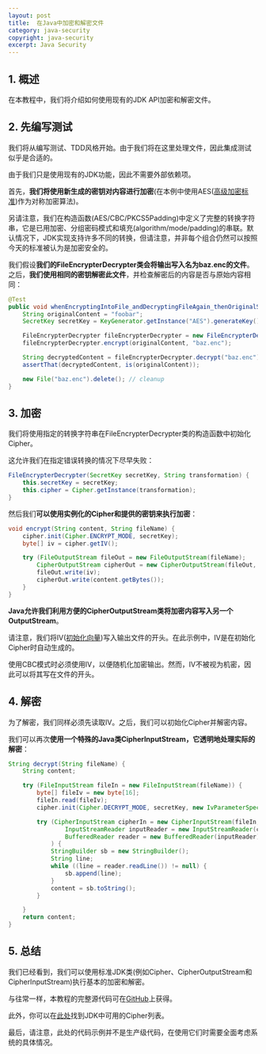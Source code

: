 ```yaml
---
layout: post
title:  在Java中加密和解密文件
category: java-security
copyright: java-security
excerpt: Java Security
---
```


## 1. 概述

在本教程中，我们将介绍如何使用现有的JDK API加密和解密文件。

## 2. 先编写测试

我们将从编写测试、TDD风格开始。由于我们将在这里处理文件，因此集成测试似乎是合适的。

由于我们只是使用现有的JDK功能，因此不需要外部依赖项。

首先，**我们将使用新生成的密钥对内容进行加密**(在本例中使用AES([高级加密标准](https://en.wikipedia.org/wiki/Advanced_Encryption_Standard))作为对称加密算法)。

另请注意，我们在构造函数(AES/CBC/PKCS5Padding)中定义了完整的转换字符串，它是已用加密、分组密码模式和填充(algorithm/mode/padding)的串联。默认情况下，JDK实现支持许多不同的转换，但请注意，并非每个组合仍然可以按照今天的标准被认为是加密安全的。

我们假设**我们的FileEncrypterDecrypter类会将输出写入名为baz.enc的文件**。之后，**我们使用相同的密钥解密此文件**，并检查解密后的内容是否与原始内容相同：

```java
@Test
public void whenEncryptingIntoFile_andDecryptingFileAgain_thenOriginalStringIsReturned() {
    String originalContent = "foobar";
    SecretKey secretKey = KeyGenerator.getInstance("AES").generateKey();

    FileEncrypterDecrypter fileEncrypterDecrypter = new FileEncrypterDecrypter(secretKey, "AES/CBC/PKCS5Padding");
    fileEncrypterDecrypter.encrypt(originalContent, "baz.enc");

    String decryptedContent = fileEncrypterDecrypter.decrypt("baz.enc");
    assertThat(decryptedContent, is(originalContent));

    new File("baz.enc").delete(); // cleanup
}
```

## 3. 加密

我们将使用指定的转换字符串在FileEncrypterDecrypter类的构造函数中初始化Cipher。

这允许我们在指定错误转换的情况下尽早失败：

```java
FileEncrypterDecrypter(SecretKey secretKey, String transformation) {
    this.secretKey = secretKey;
    this.cipher = Cipher.getInstance(transformation);
}
```

然后我们**可以使用实例化的Cipher和提供的密钥来执行加密**：

```java
void encrypt(String content, String fileName) {
    cipher.init(Cipher.ENCRYPT_MODE, secretKey);
    byte[] iv = cipher.getIV();

    try (FileOutputStream fileOut = new FileOutputStream(fileName); 
        CipherOutputStream cipherOut = new CipherOutputStream(fileOut, cipher)) {
        fileOut.write(iv);
        cipherOut.write(content.getBytes());
    }
}
```

**Java允许我们利用方便的CipherOutputStream类将加密内容写入另一个OutputStream**。

请注意，我们将IV([初始化向量](https://en.wikipedia.org/wiki/Initialization_vector))写入输出文件的开头。在此示例中，IV是在初始化Cipher时自动生成的。

使用CBC模式时必须使用IV，以便随机化加密输出。然而，IV不被视为机密，因此可以将其写在文件的开头。

## 4. 解密

为了解密，我们同样必须先读取IV。之后，我们可以初始化Cipher并解密内容。

我们可以再次**使用一个特殊的Java类CipherInputStream，它透明地处理实际的解密**：

```java
String decrypt(String fileName) {
    String content;

    try (FileInputStream fileIn = new FileInputStream(fileName)) {
        byte[] fileIv = new byte[16];
        fileIn.read(fileIv);
        cipher.init(Cipher.DECRYPT_MODE, secretKey, new IvParameterSpec(fileIv));

        try (CipherInputStream cipherIn = new CipherInputStream(fileIn, cipher);
                InputStreamReader inputReader = new InputStreamReader(cipherIn);
                BufferedReader reader = new BufferedReader(inputReader)
            ) {
            StringBuilder sb = new StringBuilder();
            String line;
            while ((line = reader.readLine()) != null) {
                sb.append(line);
            }
            content = sb.toString();
        }

    }
    return content;
}
```

## 5. 总结

我们已经看到，我们可以使用标准JDK类(例如Cipher、CipherOutputStream和CipherInputStream)执行基本的加密和解密。

与往常一样，本教程的完整源代码可在[GitHub](https://github.com/tuyucheng7/taketoday-tutorial4j/tree/master/java-core-modules/java-security-1)上获得。

此外，你可以在[此处](https://docs.oracle.com/en/java/javase/11/docs/api/java.base/javax/crypto/Cipher.html)找到JDK中可用的Cipher列表。

最后，请注意，此处的代码示例并不是生产级代码，在使用它们时需要全面考虑系统的具体情况。